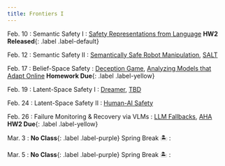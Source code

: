 ```yaml
---
title: Frontiers I 
---
```


Feb. 10
: Semantic Safety I
  : [Safety Representations from Language](https://arxiv.org/abs/2409.14580) **HW2 Released**{: .label .label-default}

Feb. 12
: Semantic Safety II
  : [Semantically Safe Robot Manipulation](https://arxiv.org/abs/2410.15185), [SALT](https://arxiv.org/abs/2409.09883)

Feb. 17
: Belief-Space Safety
  : [Deception Game](https://arxiv.org/abs/2309.01267), [Analyzing Models that Adapt Online](https://arxiv.org/abs/2103.05746)
  **Homework Due**{: .label .label-yellow}

Feb. 19
: Latent-Space Safety I 
  : [Dreamer](https://arxiv.org/pdf/2301.04104), [TBD](https://)
  <!-- [TD-MPC](https://www.nicklashansen.com/td-mpc/) -->

Feb. 24
: Latent-Space Safety II 
  : [Human-AI Safety](https://arxiv.org/abs/2405.09794)

Feb. 26
: Failure Monitoring & Recovery via VLMs
  : [LLM Fallbacks](https://arxiv.org/abs/2407.08735), [AHA](https://aha-vlm.github.io/) **HW2 Due**{: .label .label-yellow}


Mar. 3
: **No Class**{: .label .label-purple} Spring Break 🏝️
  : 


Mar. 5
: **No Class**{: .label .label-purple} Spring Break 🏝️
  : 
